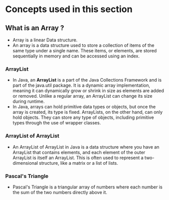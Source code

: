 # Concepts used in this section 

## What is an Array ?
- Array is a linear Data structure.
- An array is a data structure used to store a collection of items of the same type under a single name. These items, or elements, are stored sequentially in memory and can be accessed using an index.

### ArrayList 
- In Java, an **ArrayList** is a part of the Java Collections Framework and is part of the java.util package. It is a dynamic array implementation, meaning it can dynamically grow or shrink in size as elements are added or removed. Unlike a regular array, an ArrayList can change its size during runtime.
- In Java, arrays can hold primitive data types or objects, but once the array is created, its type is fixed. ArrayLists, on the other hand, can only hold objects. They can store any type of objects, including primitive types through the use of wrapper classes.

### ArrayList of ArrayList 
- An ArrayList of ArrayList in Java is a data structure where you have an ArrayList that contains elements, and each element of the outer ArrayList is itself an ArrayList. This is often used to represent a two-dimensional structure, like a matrix or a list of lists.

### Pascal's Triangle 
- Pascal's Triangle is a triangular array of numbers where each number is the sum of the two numbers directly above it.
